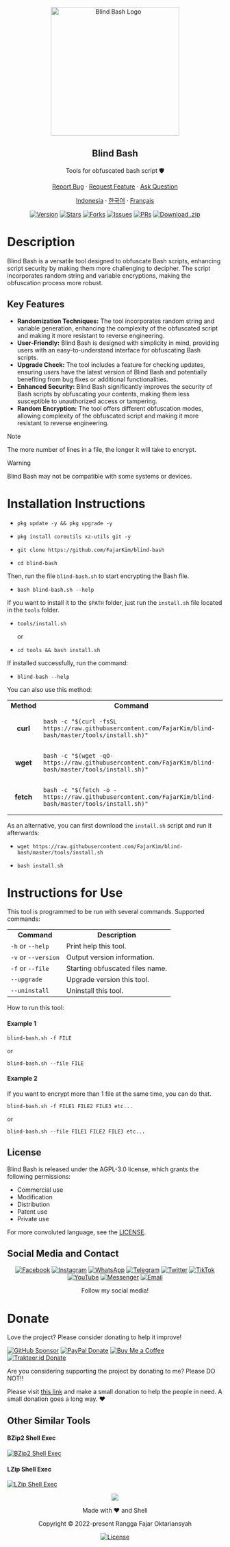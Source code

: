 <div align="center">
  <img src="https://raw.githubusercontent.com/FajarKim/blind-bash/master/images/logo.png" alt="Blind Bash Logo" width="300"/>
  <h2>Blind Bash</h2>
  <p>Tools for obfuscated bash script 🛡️</p>
  <p><a href="https://github.com/FajarKim/blind-bash/issues/new?assignees=&labels=bug&projects=&template=bug_report.yml">Report Bug</a> · <a href="https://github.com/FajarKim/blind-bash/issues/new?assignees=&labels=enhancement&projects=&template=feature_request.yml">Request Feature</a> · <a href="https://github.com/FajarKim/blind-bash/discussions/new?category=q-a">Ask Question</a></p>
  <p><a href="/docs/README-ID.md">Indonesia</a> · <a href="/docs/README-KR.md">한국어</a> · <a href="/docs/README-FR.md">Français</a></p>
  <a href="https://github.com/FajarKim/blind-bash/releases"><img src="https://custom-icon-badges.demolab.com/github/v/tag/FajarKim/blind-bash?label=Version&labelColor=302d41&color=f2cdcd&logoColor=d9e0ee&logo=tag&style=for-the-badge" alt="Version"/></a>
  <a href="https://github.com/FajarKim/blind-bash/stargazers/"><img src="https://custom-icon-badges.demolab.com/github/stars/FajarKim/blind-bash?label=Stars&logo=star&labelColor=302d41&color=c9cbff&logoColor=d9e0ee&style=for-the-badge" alt="Stars"></a>
  <a href="https://github.com/FajarKim/blind-bash/network/members/"><img src="https://custom-icon-badges.demolab.com/github/forks/FajarKim/blind-bash?label=Forks&logo=fork&labelColor=302d41&color=b5e8e0&logoColor=d9e0ee&style=for-the-badge" alt="Forks"></a>
  <a href="https://github.com/FajarKim/blind-bash/issues"><img src="https://custom-icon-badges.demolab.com/github/issues/FajarKim/blind-bash?label=Issues&labelColor=302d41&color=f5a97f&logoColor=d9e0ee&logo=issue&style=for-the-badge" alt="Issues"/></a>
  <a href="https://github.com/FajarKim/blind-bash/pull"><img src="https://custom-icon-badges.demolab.com/github/issues-pr/FajarKim/blind-bash?&label=Pull%20Requests&labelColor=302d41&color=ddb6f2&logoColor=d9e0ee&logo=git-pull-request&style=for-the-badge" alt="PRs"/></a>
  <a href="https://github.com/FajarKim/blind-bash/archive/refs/heads/master.zip"><img src="https://custom-icon-badges.demolab.com/github/languages/code-size/FajarKim/blind-bash?label=Download&logo=download&labelColor=302d41&color=b7bdf8&logoColor=d9e0ee&style=for-the-badge" alt="Download .zip"></a>
</div>

# Description
Blind Bash is a versatile tool designed to obfuscate Bash scripts, enhancing script security by making them more challenging to decipher. The script incorporates random string and variable encryptions, making the obfuscation process more robust.

## Key Features
- **Randomization Techniques:** The tool incorporates random string and variable generation, enhancing the complexity of the obfuscated script and making it more resistant to reverse engineering.
- **User-Friendly:** Blind Bash is designed with simplicity in mind, providing users with an easy-to-understand interface for obfuscating Bash scripts.
- **Upgrade Check:** The tool includes a feature for checking updates, ensuring users have the latest version of Blind Bash and potentially benefiting from bug fixes or additional functionalities.
- **Enhanced Security:** Blind Bash significantly improves the security of Bash scripts by obfuscating your contents, making them less susceptible to unauthorized access or tampering.
- **Random Encryption:** The tool offers different obfuscation modes, allowing complexity of the obfuscated script and making it more resistant to reverse engineering.

> [!NOTE]
> The more number of lines in a file, the longer it will take to encrypt.

> [!WARNING]
> Blind Bash may not be compatible with some systems or devices.

# Installation Instructions
- ```shell
  pkg update -y && pkg upgrade -y
  ```
- ```shell
  pkg install coreutils xz-utils git -y
  ```
- ```shell
  git clone https://github.com/FajarKim/blind-bash
  ```
- ```shell
  cd blind-bash
  ```

Then, run the file `blind-bash.sh` to start encrypting the Bash file.
- ```shell
  bash blind-bash.sh --help
  ```

If you want to install it to the `$PATH` folder, just run the `install.sh` file located in the `tools` folder.
- ```shell
  tools/install.sh
  ```
  or
- ```shell
  cd tools && bash install.sh
  ```

If installed successfully, run the command:
- ```shell
  blind-bash --help
  ```

You can also use this method:
<table>
  <tr>
    <td><div align="center"><b>Method</b></div></td>
    <td><div align="center"><b>Command</b></div></td>
  </tr>
  <tr>
    <td><div align="center"><b>curl</b></div></td>
    <td>
      <div align="left">
        <pre class="language-shell"><code>bash -c "$(curl -fsSL https://raw.githubusercontent.com/FajarKim/blind-bash/master/tools/install.sh)"</code></pre>
      </div>
    </td>
  </tr>
  <tr>
    <td><div align="center"><b>wget</b></div></td>
    <td>
      <div align="left">
        <pre class="language-shell"><code>bash -c "$(wget -qO- https://raw.githubusercontent.com/FajarKim/blind-bash/master/tools/install.sh)"</code></pre>
      </div>
    </td>
  </tr>
  <tr>
    <td><div align="center"><b>fetch</b></div></td>
    <td>
      <div align="left">
        <pre class="language-shell"><code>bash -c "$(fetch -o - https://raw.githubusercontent.com/FajarKim/blind-bash/master/tools/install.sh)"</code></pre>
      </div>
    </td>
  </tr>
</table>

As an alternative, you can first download the `install.sh` script and run it afterwards:
- ```shell
  wget https://raw.githubusercontent.com/FajarKim/blind-bash/master/tools/install.sh
  ```
- ```shell
  bash install.sh
  ```

# Instructions for Use
This tool is programmed to be run with several commands. Supported commands:
<table>
  <tr>
    <td><div align="center"><b>Command</b></div></td>
    <td><div align="center"><b>Description</b></div></td>
  </tr>
  <tr>
    <td><div align="left"><code>-h</code> or <code>--help</code></div></td>
    <td><div align="left">Print help this tool.</div></td>
  </tr>
  <tr>
    <td><div align="left"><code>-v</code> or <code>--version</code></div></td>
    <td><div align="left">Output version information.</div></td>
  </tr>
  <tr>
    <td><div align="left"><code>-f</code> or <code>--file</code></div></td>
    <td><div align="left">Starting obfuscated files name.</div></td>
  </tr>
  <tr>
    <td><div align="left"><code>--upgrade</code></div></td>
    <td><div align="left">Upgrade version this tool.</div></td>
  </tr>
  <tr>
    <td><div align="left"><code>--uninstall</code></div></td>
    <td><div align="left">Uninstall this tool.</div></td>
  </tr>
</table>

How to run this tool:
#### Example 1
```shell
blind-bash.sh -f FILE
```
or
```shell
blind-bash.sh --file FILE
```
#### Example 2
If you want to encrypt more than 1 file at the same time, you can do that.
```shell
blind-bash.sh -f FILE1 FILE2 FILE3 etc...
```
or
```shell
blind-bash.sh --file FILE1 FILE2 FILE3 etc...
```

## License
Blind Bash is released under the AGPL-3.0 license, which grants the following permissions:
- Commercial use
- Modification
- Distribution
- Patent use
- Private use

For more convoluted language, see the [LICENSE](/LICENSE).

## Social Media and Contact
<div align="center">
  <a href="https://facebook.com/fajarrkim"><img src="https://raw.githubusercontent.com/FajarKim/FajarKim/master/images/icons/facebook-icon.svg" alt="Facebook"></a>
  <a href="https://instagram.com/fajarkim_"><img src="https://raw.githubusercontent.com/FajarKim/FajarKim/master/images/icons/instagram-icon.svg" alt="Instagram"></a>
  <a href="https://wa.me/6285659850910?text=Hi"><img src="https://raw.githubusercontent.com/FajarKim/FajarKim/master/images/icons/whatsapp-icon.svg" alt="WhatsApp"></a>
  <a href="https://t.me/FajarThea"><img src="https://raw.githubusercontent.com/FajarKim/FajarKim/master/images/icons/telegram-icon.svg" alt="Telegram"></a>
  <a href="https://twitter.com/fajarkim_"><img src="https://raw.githubusercontent.com/FajarKim/FajarKim/master/images/icons/twitter-x-icon.svg" alt="Twitter"></a>
  <a href="https://tiktok.com/@fajarkim_"><img src="https://raw.githubusercontent.com/FajarKim/FajarKim/master/images/icons/tiktok-icon.svg" alt="TikTok"></a>
  <a href="https://youtube.com/@FajarHacker"><img src="https://raw.githubusercontent.com/FajarKim/FajarKim/master/images/icons/youtube-icon.svg" alt="YouTube"></a>
  <a href="https://m.me/fajarrkim"><img src="https://raw.githubusercontent.com/FajarKim/FajarKim/master/images/icons/messenger-icon.svg" alt="Messenger"></a>
  <a href="mailto:fajarrkim@gmail.com"><img src="https://raw.githubusercontent.com/FajarKim/FajarKim/master/images/icons/mail-icon.svg" alt="Email"></a>
  <p>Follow my social media!</p>
</div>

# Donate
Love the project? Please consider donating to help it improve!
<div align="left">
  <a href="https://github.com/sponsors/FajarKim/"><img src="https://img.shields.io/badge/GitHub-Sponsor-blue?labelColor=302d41&color=f5bde6&logo=github&logoColor=d9e0ee&style=for-the-badge" alt="GitHub Sponsor"></a>
  <a href="https://paypal.me/agusbirawan/"><img src="https://img.shields.io/badge/PayPal-Donate-blue?labelColor=302d41&color=f4dbd6&logo=paypal&logoColor=d9e0ee&style=for-the-badge" alt="PayPal Donate"></a>
  <a href="https://buymeacoffee.com/fajarkim/"><img src="https://img.shields.io/badge/Buy%20Me%20A%20Coffee-Donate-blue?labelColor=302d41&color=eed49f&logo=buymeacoffee&logoColor=d9e0ee&style=for-the-badge" alt="Buy Me a Coffee"></a>
  <a href="https://trakteer.id/FajarKim/"><img src="https://custom-icon-badges.demolab.com/badge/Trakteer-Donate-blue?labelColor=302d41&color=ed8796&logo=trakteerid&logoColor=d9e0ee&style=for-the-badge" alt="Trakteer.id Donate"></a>
</div>

Are you considering supporting the project by donating to me? Please DO NOT!!

Please visit [this link](https://fajarkim.github.io/donate) and make a small donation to help the people in need. A small donation goes a long way. ❤️

## Other Similar Tools
#### BZip2 Shell Exec
[![BZip2 Shell Exec](https://github-readme-stats.vercel.app/api/pin?username=FajarKim&repo=bz2-shell&show_owner=true&title_color=8bd5ca&text_color=cad3f5&icon_color=c6a0f6&bg_color=24273a)](https://github.com/FajarKim/bz2-shell)
#### LZip Shell Exec
[![LZip Shell Exec](https://github-readme-stats.vercel.app/api/pin?username=FajarKim&repo=lzip-shell&show_owner=true&title_color=8bd5ca&text_color=cad3f5&icon_color=c6a0f6&bg_color=24273a)](https://github.com/FajarKim/lzip-shell)

<div align="center">
  <img src="https://raw.githubusercontent.com/FajarKim/FajarKim/master/images/line.svg?sanitize=true"/>
</div>

<p align="center">Made with ❤️ and Shell</p>
<p align="center">Copyright © 2022-present Rangga Fajar Oktariansyah</p>
<div align="center">
  <a href="LICENSE"><img src="https://custom-icon-badges.demolab.com/github/license/FajarKim/blind-bash?label=License&labelColor=302d41&color=91d7e3&logo=law&logoColor=d9e0ee&style=for-the-badge" alt="License"></a>
</div>
